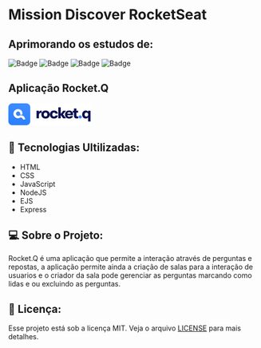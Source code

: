 # Mission Discover RocketSeat

## Aprimorando os estudos de:
![Badge](https://img.shields.io/badge/JavaScript-323330?style=for-the-badge&logo=javascript&logoColor=ghost)
![Badge](https://img.shields.io/badge/HTML5-E34F26?style=for-the-badge&logo=html5&logoColor=white) 
![Badge](https://img.shields.io/badge/CSS3-1572B6?style=for-the-badge&logo=css3&logoColor=ghost)
![Badge](https://img.shields.io/badge/Node.js-339933?style=for-the-badge&logo=nodedotjs&logoColor=white)

## Aplicação Rocket.Q
![logo](https://github.com/TalitaVial/Mission-Discover-RocketSeat/blob/master/public/images/Logo.png)

##  🚀 Tecnologias Ultilizadas: 
- HTML
- CSS
- JavaScript
- NodeJS
- EJS
- Express

## 💻 Sobre o Projeto: 
Rocket.Q é uma aplicação que permite a interação através de perguntas e repostas, a aplicação permite ainda a criação de salas para a interação de usuarios e o criador da sala pode gerenciar as perguntas marcando como lidas e ou excluindo as perguntas.

## :memo: Licença:
Esse projeto está sob a licença MIT. Veja o arquivo [LICENSE](https://opensource.org/licenses/MIT) para mais detalhes.
